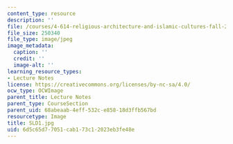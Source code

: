 ```yaml
---
content_type: resource
description: ''
file: /courses/4-614-religious-architecture-and-islamic-cultures-fall-2002/6d5c65d77051cab173c12023eb3fe48e_SLD1.jpg
file_size: 250340
file_type: image/jpeg
image_metadata:
  caption: ''
  credit: ''
  image-alt: ''
learning_resource_types:
- Lecture Notes
license: https://creativecommons.org/licenses/by-nc-sa/4.0/
ocw_type: OCWImage
parent_title: Lecture Notes
parent_type: CourseSection
parent_uid: 68abeaab-4eff-532c-e858-18d3ffb567bd
resourcetype: Image
title: SLD1.jpg
uid: 6d5c65d7-7051-cab1-73c1-2023eb3fe48e
---
```

